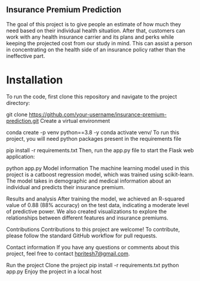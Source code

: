 ## Insurance Premium Prediction
The goal of this project is to give people an estimate of how much they need based on their individual health situation. After that, customers can work with any health insurance carrier and its plans and perks while keeping the projected cost from our study in mind. This can assist a person in concentrating on the health side of an insurance policy rather than the ineffective part.

# Installation
To run the code, first clone this repository and navigate to the project directory:

git clone https://github.com/your-username/insurance-premium-prediction.git
Create a virtual environment

conda create -p venv python==3.8 -y
conda activate venv/
To run this project, you will need python packages present in the requirements file

pip install -r requirements.txt
Then, run the app.py file to start the Flask web application:

python app.py
Model information
The machine learning model used in this project is a catboost regression model, which was trained using scikit-learn. The model takes in demographic and medical information about an individual and predicts their insurance premium.

Results and analysis
After training the model, we achieved an R-squared value of 0.88 (88% accuracy) on the test data, indicating a moderate level of predictive power. We also created visualizations to explore the relationships between different features and insurance premiums.

Contributions
Contributions to this project are welcome! To contribute, please follow the standard GitHub workflow for pull requests.

Contact information
If you have any questions or comments about this project, feel free to contact  hpritesh7@gmail.com.



Run the project
Clone the project
pip install -r requirements.txt
python app.py Enjoy the project in a local host
